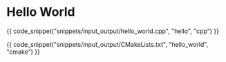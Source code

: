 # Hello World

{{ code_snippet("snippets/input_output/hello_world.cpp", "hello", "cpp") }}

{{ code_snippet("snippets/input_output/CMakeLists.txt", "hello_world", "cmake") }}





